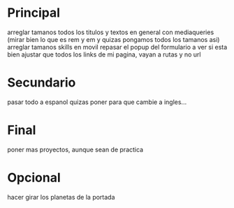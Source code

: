 <!-- Mirar de poner en los botones del menu que sea un <a/> y en el href pasarle el nombre y esto deberia salir en la url -->

# Principal

arreglar tamanos todos los titulos y textos en general con mediaqueries (mirar bien lo que es rem y em y quizas pongamos todos los tamanos asi)
arreglar tamanos skills en movil
repasar el popup del formulario a ver si esta bien
ajustar que todos los links de mi pagina, vayan a rutas y no url

# Secundario

pasar todo a espanol
quizas poner para que cambie a ingles...

# Final

poner mas proyectos, aunque sean de practica

# Opcional

hacer girar los planetas de la portada
